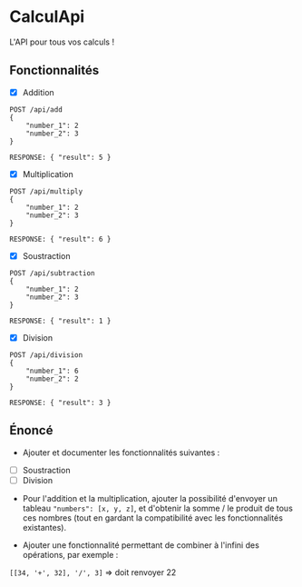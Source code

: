 # CalculApi

L'API pour tous vos calculs !

## Fonctionnalités

- [x] Addition

```
POST /api/add
{
    "number_1": 2
    "number_2": 3
}

RESPONSE: { "result": 5 }
```

- [x] Multiplication

```
POST /api/multiply
{
    "number_1": 2
    "number_2": 3
}

RESPONSE: { "result": 6 }
```


- [x] Soustraction

```
POST /api/subtraction
{
    "number_1": 2
    "number_2": 3
}

RESPONSE: { "result": 1 }
```

- [x] Division

```
POST /api/division
{
    "number_1": 6
    "number_2": 2
}

RESPONSE: { "result": 3 }
```


## Énoncé

- Ajouter et documenter les fonctionnalités suivantes :

- [ ] Soustraction
- [ ] Division

- Pour l'addition et la multiplication, ajouter la possibilité d'envoyer un tableau `"numbers": [x, y, z]`, et d'obtenir la somme / le produit de tous ces nombres (tout en gardant la compatibilité avec les fonctionnalités existantes).

- Ajouter une fonctionnalité permettant de combiner à l'infini des opérations, par exemple :

`[[34, '+', 32], '/', 3]` => doit renvoyer 22
